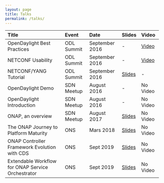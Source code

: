 ```yaml
---
layout: page
title: Talks
permalink: /talks/
---
```


| Title | Event | Date | Slides | Video |
|:------|:------|:-----|:------ |:------|
| OpenDaylight Best Practices | ODL Summit | September 2016 | - | [Video](https://www.youtube.com/watch?v=pFHTa2E0Iv8) |
| NETCONF Usability | ODL Summit | September 2016 | - | [Video](https://www.youtube.com/watch?v=DIhc-I31z9k) |
| NETCONF/YANG Tutorial | ODL Summit | September 2016 | [Slides](https://drive.google.com/file/d/1VWH8XwJKWeVzQXjj_h7DDnYwCh_qKqKt/view?usp=sharing)| - |
| OpenDaylight Demo | SDN Meetup | August 2016 | -| No Video |
| OpenDaylight Introduction | SDN Meetup | August 2016 | - | No Video |
| ONAP, an overview | SDN Meetup | August 2017 | [Slides](https://drive.google.com/file/d/1HrUYmryD7vXCI6OSCNz9iNpdtubRhcp9/view?usp=sharing)| No Video |
| The ONAP Journey to Platform Maturity | ONS | Mars 2018 | [Slides](https://static.sched.com/hosted_files/onsna18/9d/ONAP%20Journey%20to%20Platform%20Maturity.pdf)| No Video |
| ONAP Controller Framework Evolution with CDS | ONS | Sept 2019 | [Slides](https://static.sched.com/hosted_files/onseu19/6d/ONS_ONAP_Controller_Framework_Evolution_with_CDS.pptx)| No Video |
| Extendable Workflow for ONAP Service Orchestrator | ONS | Sept 2019 | [Slides](https://static.sched.com/hosted_files/onseu19/57/Extendable%20workflow%20for%20ONAP%20Service%20Orchestrator.pptx)| No Video |
